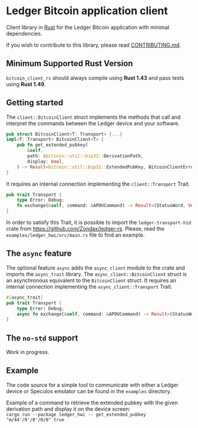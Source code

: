 # Ledger Bitcoin application client

Client library in [Rust](https://www.rust-lang.org/) for the Ledger 
Bitcoin application with minimal dependencies.

If you wish to contribute to this library, please read
[CONTRIBUTING.md](CONTRIBUTING.md).

## Minimum Supported Rust Version

`bitcoin_client_rs` should always compile using **Rust 1.43** and pass
tests using **Rust 1.49**.

## Getting started

The `client::BitcoinClient` struct implements the methods that call and
interpret the commands between the Ledger device and your software. 


```rust
pub struct BitcoinClient<T: Transport> {...}
impl<T: Transport> BitcoinClient<T> {
    pub fn get_extended_pubkey(
        &self,
        path: &bitcoin::util::bip32::DerivationPath,
        display: bool,
    ) -> Result<bitcoin::util::bip32::ExtendedPubKey, BitcoinClientError<T::Error>>;
}
```

It requires an internal connection implementing the `client::Transport`
Trait.

```rust
pub trait Transport {
    type Error: Debug;
    fn exchange(&self, command: &APDUCommand) -> Result<(StatusWord, Vec<u8>), Self::Error>;
}
```

In order to satisfy this Trait, it is possible to import the
`ledger-transport-hid` crate from https://github.com/Zondax/ledger-rs.
Please, read the `examples/ledger_hwi/src/main.rs` file to find an example.

## The `async` feature

The optional feature `async` adds the `async_client` module to the crate
and imports the `async_trait` library. The `async_client::BitcoinClient` 
struct is an asynchronous equivalent to the `BitcoinClient` struct. It 
requires an internal connection implementing the `async_client::Transport` Trait.

```rust
#[async_trait]
pub trait Transport {
    type Error: Debug;
    async fn exchange(&self, command: &APDUCommand) -> Result<(StatusWord, Vec<u8>), Self::Error>;
}
```

## The `no-std` support

Work in progress.

## Example

The code source for a simple tool to communicate with either a Ledger device or Speculos
emulator can be found in the `examples` directory.

Example of a command to retrieve the extended pubkey with the given
derivation path and display it on the device screen:  
`cargo run --package ledger_hwi -- get_extended_pubkey "m/44'/0'/0'/0/0" true`
